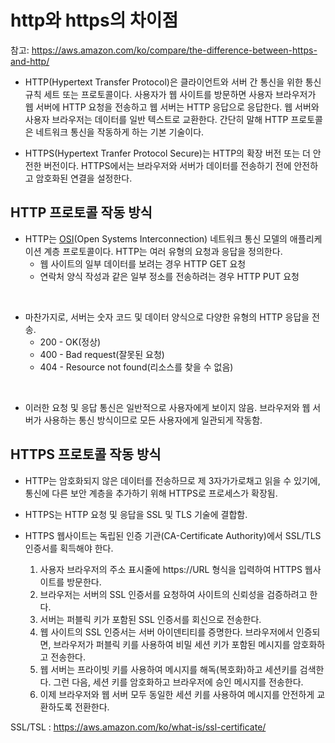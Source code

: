 # http와 https의 차이점

참고: https://aws.amazon.com/ko/compare/the-difference-between-https-and-http/

- HTTP(Hypertext Transfer Protocol)은 클라이언트와 서버 간 통신을 위한 통신 규칙 세트 또는 프로토콜이다. 사용자가 웹 사이트를 방문하면 사용자 브라우저가 웹 서버에 HTTP 요청을 전송하고 웹 서버는 HTTP 응답으로 응답한다. 웹 서버와 사용자 브라우저는 데이터를 일반 텍스트로 교환한다. 간단히 말해 HTTP 프로토콜은 네트워크 통신을 작동하게 하는 기본 기술이다.

- HTTPS(Hypertext Tranfer Protocol Secure)는 HTTP의 확장 버전 또는 더 안전한 버전이다. HTTPS에서는 브라우저와 서버가 데이터를 전송하기 전에 안전하고 암호화된 연결을 설정한다. 

## HTTP 프로토콜 작동 방식
- HTTP는 [OSI](/OSI_7layer)(Open Systems Interconnection) 네트워크 통신 모델의 애플리케이션 계층 프로토콜이다. HTTP는 여러 유형의 요청과 응답을 정의한다.
    - 웹 사이트의 일부 데이터를 보려는 경우 HTTP GET 요청
    - 연락처 양식 작성과 같은 일부 정소를 전송하려는 경우 HTTP PUT 요청

<br>

- 마찬가지로, 서버는 숫자 코드 및 데이터 양식으로 다양한 유형의 HTTP 응답을 전송.
    - 200 - OK(정상)
    - 400 - Bad request(잘못된 요청)
    - 404 - Resource not found(리소스를 찾을 수 없음)
  
<br>

- 이러한 요청 및 응답 통신은 일반적으로 사용자에게 보이지 않음. 브라우저와 웹 서버가 사용하는 통신 방식이므로 모든 사용자에게 일관되게 작동함.

## HTTPS 프로토콜 작동 방식
- HTTP는 암호화되지 않은 데이터를 전송하므로 제 3자가가로채고 읽을 수 있기에, 통신에 다른 보안 계층을 추가하기 위해 HTTPS로 프로세스가 확장됨.

- HTTPS는 HTTP 요청 및 응답을 SSL 및 TLS 기술에 결합함.

- HTTPS 웹사이트는 독립된 인증 기관(CA-Certificate Authority)에서 SSL/TLS 인증서를 획득해야 한다. 
  1. 사용자 브라우저의 주소 표시줄에 https://URL 형식을 입력하여 HTTPS 웹사이트를 방문한다.
  2. 브라우저는 서버의 SSL 인증서를 요청하여 사이트의 신뢰성을 검증하려고 한다.
  3. 서버는 퍼블릭 키가 포함된 SSL 인증서를 회신으로 전송한다.
  4. 웹 사이트의 SSL 인증서는 서버 아이덴티티를 증명한다. 브라우저에서 인증되면, 브라우저가 퍼블릭 키를 사용하여 비밀 세션 키가 포함된 메시지를 암호화하고 전송한다. 
  5. 웹 서버는 프라이빗 키를 사용하여 메시지를 해독(복호화)하고 세션키를 검색한다. 그런 다음, 세션 키를 암호화하고 브라우저에 승인 메시지를 전송한다.
  6. 이제 브라우저와 웹 서버 모두 동일한 세션 키를 사용하여 메시지를 안전하게 교환하도록 전환한다.

SSL/TSL : https://aws.amazon.com/ko/what-is/ssl-certificate/